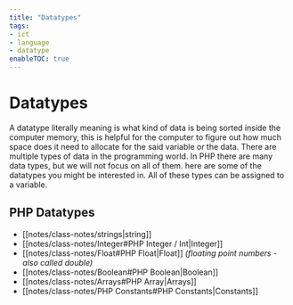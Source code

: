 ```yaml
---
title: "Datatypes"
tags:
- ict
- language
- datatype
enableTOC: true
---
```


# Datatypes

A datatype literally meaning is what kind of data is being sorted inside the computer memory, this is helpful for the computer to figure out how much space does it need to allocate for the said variable or the data. There are multiple types of data in the programming world. In PHP there are many data types, but we will not focus on all of them. here are some of the datatypes you might be interested in. All of these types can be assigned to a variable.

## PHP Datatypes
- [[notes/class-notes/strings|string]]
- [[notes/class-notes/Integer#PHP Integer / Int|Integer]]
- [[notes/class-notes/Float#PHP Float|Float]] *(floating point numbers - also called double)*
- [[notes/class-notes/Boolean#PHP Boolean|Boolean]]
- [[notes/class-notes/Arrays#PHP Array|Arrays]]
- [[notes/class-notes/PHP Constants#PHP Constants|Constants]]